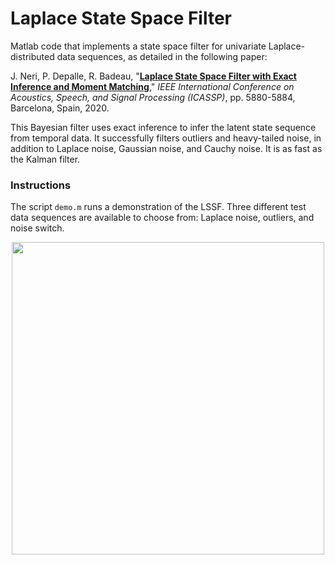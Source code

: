 # Laplace State Space Filter

Matlab code that implements a state space filter for univariate Laplace-distributed data sequences, as detailed in the following paper:

J. Neri, P. Depalle, R. Badeau, "<a href="https://ieeexplore.ieee.org/document/9053185" target="_blank">**Laplace State Space Filter with Exact Inference and Moment Matching**</a>," *IEEE International Conference on Acoustics, Speech, and Signal Processing (ICASSP)*, pp. 5880-5884, Barcelona, Spain, 2020.

This Bayesian filter uses exact inference to infer the latent state sequence from temporal data. It successfully filters outliers and heavy-tailed noise, in addition to Laplace noise, Gaussian noise, and Cauchy noise. It is as fast as the Kalman filter.

<h3> Instructions </h3>

The script `demo.m` runs a demonstration of the LSSF. Three different test data sequences are available to choose from: Laplace noise, outliers, and noise switch.

<p align="center">
  <img src="https://www.music.mcgill.ca/~julian/wp-content/uploads/2020/11/lssf_outlier.png" width="500" />
</p>


